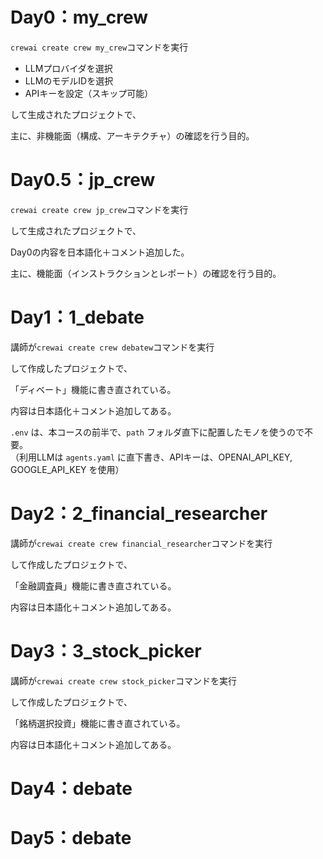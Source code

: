 # Day0：my_crew
`crewai create crew my_crew`コマンドを実行
- LLMプロバイダを選択
- LLMのモデルIDを選択
- APIキーを設定（スキップ可能）

して生成されたプロジェクトで、

主に、非機能面（構成、アーキテクチャ）の確認を行う目的。

# Day0.5：jp_crew
`crewai create crew jp_crew`コマンドを実行

して生成されたプロジェクトで、

Day0の内容を日本語化＋コメント追加した。

主に、機能面（インストラクションとレポート）の確認を行う目的。

# Day1：1_debate
講師が`crewai create crew debatew`コマンドを実行

して作成したプロジェクトで、

「ディベート」機能に書き直されている。

内容は日本語化＋コメント追加してある。

`.env` は、本コースの前半で、`path` フォルダ直下に配置したモノを使うので不要。  
（利用LLMは `agents.yaml` に直下書き、APIキーは、OPENAI_API_KEY, GOOGLE_API_KEY を使用）

# Day2：2_financial_researcher
講師が`crewai create crew financial_researcher`コマンドを実行

して作成したプロジェクトで、

「金融調査員」機能に書き直されている。

内容は日本語化＋コメント追加してある。

# Day3：3_stock_picker
講師が`crewai create crew stock_picker`コマンドを実行

して作成したプロジェクトで、

「銘柄選択投資」機能に書き直されている。

内容は日本語化＋コメント追加してある。

# Day4：debate

# Day5：debate
